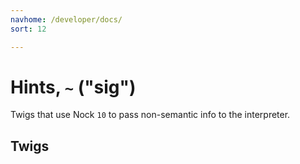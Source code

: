```yaml
---
navhome: /developer/docs/
sort: 12

---
```


# Hints, `~` ("sig")

Twigs that use Nock `10` to pass non-semantic info to the
interpreter.

## Twigs

<list dataPreview="true" className="runes"></list>
